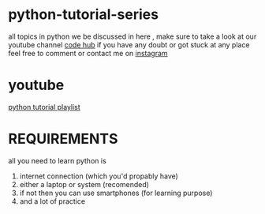 # python-tutorial-series
all topics in python we be discussed in here , 
make sure to take a look at our youtube channel [code hub](https://www.youtube.com/channel/UCzOqZOhMa6NsdVtUbjt1xAw) 
if you have any doubt or got stuck at any place feel free to comment or contact me on [instagram](https://www.instagram.com/mr.m_y_s_t_e_r_y/)

# youtube 
[python tutorial playlist]( https://www.youtube.com/playlist?list=PLb1Kbw_2jl_mAAmWpuK3xvquHY7vGb4Bl)

# REQUIREMENTS
all you need to learn python is
  1. internet connection (which you'd propably have)
  2. either a laptop or system (recomended)
  3. if not then you can use smartphones (for learning purpose)
  4. and a lot of practice
